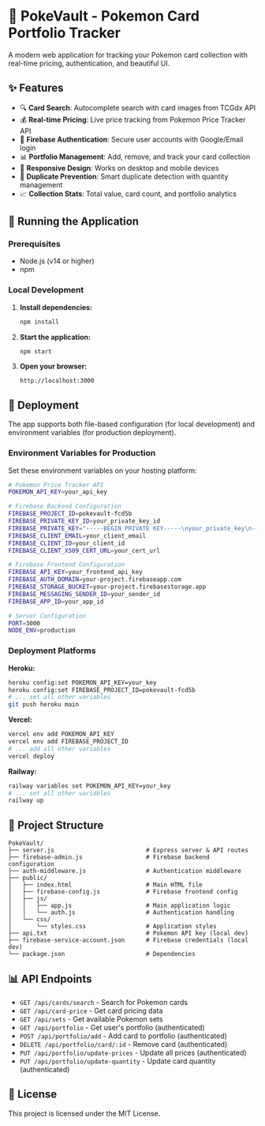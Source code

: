 # 🎴 PokeVault - Pokemon Card Portfolio Tracker

A modern web application for tracking your Pokemon card collection with real-time pricing, authentication, and beautiful UI.

## ✨ Features

- 🔍 **Card Search**: Autocomplete search with card images from TCGdx API
- 💰 **Real-time Pricing**: Live price tracking from Pokemon Price Tracker API
- 🔐 **Firebase Authentication**: Secure user accounts with Google/Email login
- 📊 **Portfolio Management**: Add, remove, and track your card collection
- 📱 **Responsive Design**: Works on desktop and mobile devices
- 🎯 **Duplicate Prevention**: Smart duplicate detection with quantity management
- 📈 **Collection Stats**: Total value, card count, and portfolio analytics

## 🚀 Running the Application

### Prerequisites
- Node.js (v14 or higher)
- npm

### Local Development

1. **Install dependencies:**
   ```bash
   npm install
   ```

2. **Start the application:**
   ```bash
   npm start
   ```

3. **Open your browser:**
   ```
   http://localhost:3000
   ```

## 🚀 Deployment

The app supports both file-based configuration (for local development) and environment variables (for production deployment).

### Environment Variables for Production

Set these environment variables on your hosting platform:

```bash
# Pokemon Price Tracker API
POKEMON_API_KEY=your_api_key

# Firebase Backend Configuration
FIREBASE_PROJECT_ID=pokevault-fcd5b
FIREBASE_PRIVATE_KEY_ID=your_private_key_id
FIREBASE_PRIVATE_KEY="-----BEGIN PRIVATE KEY-----\nyour_private_key\n-----END PRIVATE KEY-----"
FIREBASE_CLIENT_EMAIL=your_client_email
FIREBASE_CLIENT_ID=your_client_id
FIREBASE_CLIENT_X509_CERT_URL=your_cert_url

# Firebase Frontend Configuration
FIREBASE_API_KEY=your_frontend_api_key
FIREBASE_AUTH_DOMAIN=your-project.firebaseapp.com
FIREBASE_STORAGE_BUCKET=your-project.firebasestorage.app
FIREBASE_MESSAGING_SENDER_ID=your_sender_id
FIREBASE_APP_ID=your_app_id

# Server Configuration
PORT=3000
NODE_ENV=production
```

### Deployment Platforms

**Heroku:**
```bash
heroku config:set POKEMON_API_KEY=your_key
heroku config:set FIREBASE_PROJECT_ID=pokevault-fcd5b
# ... set all other variables
git push heroku main
```

**Vercel:**
```bash
vercel env add POKEMON_API_KEY
vercel env add FIREBASE_PROJECT_ID
# ... add all other variables
vercel deploy
```

**Railway:**
```bash
railway variables set POKEMON_API_KEY=your_key
# ... set all other variables
railway up
```

## 📁 Project Structure

```
PokeVault/
├── server.js                          # Express server & API routes
├── firebase-admin.js                  # Firebase backend configuration
├── auth-middleware.js                 # Authentication middleware
├── public/
│   ├── index.html                     # Main HTML file
│   ├── firebase-config.js             # Firebase frontend config
│   ├── js/
│   │   ├── app.js                     # Main application logic
│   │   └── auth.js                    # Authentication handling
│   └── css/
│       └── styles.css                 # Application styles
├── api.txt                            # Pokemon API key (local dev)
├── firebase-service-account.json      # Firebase credentials (local dev)
└── package.json                       # Dependencies
```

## 📊 API Endpoints

- `GET /api/cards/search` - Search for Pokemon cards
- `GET /api/card-price` - Get card pricing data
- `GET /api/sets` - Get available Pokemon sets
- `GET /api/portfolio` - Get user's portfolio (authenticated)
- `POST /api/portfolio/add` - Add card to portfolio (authenticated)
- `DELETE /api/portfolio/card/:id` - Remove card (authenticated)
- `PUT /api/portfolio/update-prices` - Update all prices (authenticated)
- `PUT /api/portfolio/update-quantity` - Update card quantity (authenticated)

## 📝 License

This project is licensed under the MIT License. 